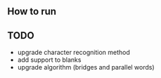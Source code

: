 ## How to run


## TODO
 - upgrade character recognition method
 - add support to blanks
 - upgrade algorithm (bridges and parallel words)
